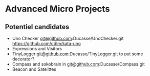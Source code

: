 # Advanced Micro Projects


<!inputFile|path=Chapters/Robots/robots.md!>
<!inputFile|path=Chapters/Compass/compass.md!>

<!inputFile|path=Chapters/DSL/DSL.md!>
<!inputFile|path=Chapters/DSLDoubleDispatch/DSLDoubleDispatch.md!>
<!inputFile|path=Chapters/Sokoban/Sokoban.md!>

## Potentiel candidates
- Uno Checker git@github.com:Ducasse/UnoChecker.git https://github.com/cdlm/kata-uno
- Expressions and Visitors
- TinyLogger git@github.com:Ducasse/TinyLogger.git to put some decorator?
- Compass and sokobrain in git@github.com:Ducasse/Compass.git
- Beacon and Satelittes